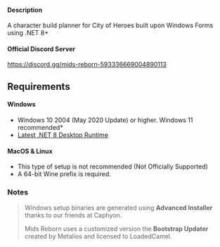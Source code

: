 #### Description
A character build planner for City of Heroes built upon Windows Forms using .NET 8+

#### Official Discord Server
https://discord.gg/mids-reborn-593336669004890113

## Requirements

#### Windows
   * Windows 10 2004 (May 2020 Update) or higher. Windows 11 recommended*
   * [Latest .NET 8 Desktop Runtime](https://dotnet.microsoft.com/en-us/download/dotnet/8.0)
   
#### MacOS & Linux
   * This type of setup is not recommended (Not Officially Supported)
   * A 64-bit Wine prefix is required.

### Notes
>Windows setup binaries are generated using **Advanced Installer** thanks to our friends at Caphyon.
>
>Mids Reborn uses a customized version the **Bootstrap Updater** created by Metalios and licensed to LoadedCamel.

